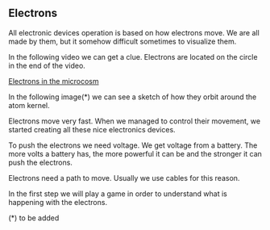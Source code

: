 ## Electrons

All electronic devices operation is based on how electrons move. We are all made by them, but it somehow difficult sometimes to visualize them. 

In the following video we can get a clue. Electrons are located on the circle in the end of the video.

[Electrons in the microcosm](https://youtu.be/mwEmLOa7gDk)

In the following image(*) we can see a sketch of how they orbit around the atom kernel.

Electrons move very fast. When we managed to control their movement, we started creating all these nice electronics devices.

To push the electrons we need voltage. We get voltage from a battery. The more volts a battery has, the more powerful it can be and the stronger it can push the electrons.

Electrons need a path to move. Usually we use cables for this reason.

In the first step we will play a game in order to understand what is happening with the electrons.


(*) to be added